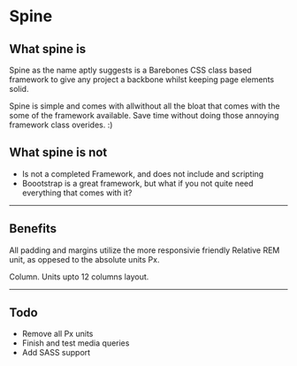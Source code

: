 
<h1>Spine</h1>

<h2>What spine <b>is</b></h2>

<p>
Spine as the name aptly suggests is a Barebones CSS class based framework to give any project a backbone whilst keeping page elements solid.
</p>

<p>
Spine is simple and comes with allwithout all the bloat that comes with the some of the framework available.
Save time without doing those annoying framework class overides. :)
</p>

<h2>What spine <b>is not</b></h2>
<ul>
<li>Is not a completed Framework, and does not include and scripting</li>
<li>
Boootstrap is a great framework, but what if you not quite need everything that comes with it? 
</li>
</ul>

<hr/>

<h2>Benefits</h2>

<p>
All padding and margins utilize the more responsivie friendly Relative REM unit, as oppesed to the absolute units Px. 
</p>

<p>
Column. Units upto 12 columns layout.
</p>
<hr/>
<h2>Todo</h2>
<ul>
<li>Remove all Px units</li>
<li>Finish and test media queries</li>
<li>Add SASS support</li>
</ul>
